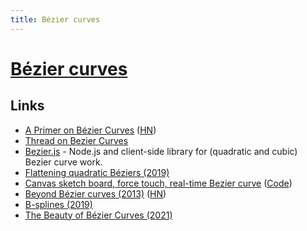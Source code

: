 ```yaml
---
title: Bézier curves
---
```


# [Bézier curves](https://en.wikipedia.org/wiki/B%C3%A9zier_curve)

## Links

- [A Primer on Bézier Curves](https://pomax.github.io/bezierinfo/) ([HN](https://news.ycombinator.com/item?id=30100427))
- [Thread on Bezier Curves](https://twitter.com/FreyaHolmer/status/1063633408411295744)
- [Bezier.js](https://github.com/Pomax/bezierjs) - Node.js and client-side library for (quadratic and cubic) Bezier curve work.
- [Flattening quadratic Béziers (2019)](https://raphlinus.github.io/graphics/curves/2019/12/23/flatten-quadbez.html)
- [Canvas sketch board, force touch, real-time Bezier curve](https://quietshu.github.io/apple-pencil-safari-api-test/) ([Code](https://github.com/quietshu/apple-pencil-safari-api-test))
- [Beyond Bézier curves (2013)](https://bosker.wordpress.com/2013/11/13/beyond-bezier-curves/) ([HN](https://news.ycombinator.com/item?id=22379969))
- [B-splines (2019)](https://opensourc.es/blog/b-spline/)
- [The Beauty of Bézier Curves (2021)](https://www.youtube.com/watch?v=aVwxzDHniEw)
